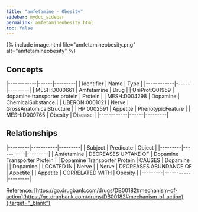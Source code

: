```yaml
---
title: "amfetamine - Obesity"
sidebar: mydoc_sidebar
permalink: amfetamineobesity.html
toc: false 
---
```


{% include image.html file="amfetamineobesity.png" alt="amfetamineobesity" %}

## Concepts

|------------|------|---------|
| Identifier | Name | Type    |
|------------|------|---------|
| MESH:D000661 | Amfetamine | Drug |
| UniProt:Q01959 | dopamine transporter protein | Protein |
| MESH:D004298 | Dopamine | ChemicalSubstance |
| UBERON:0001021 | Nerve | GrossAnatomicalStructure |
| HP:0002591 | Appetite | PhenotypicFeature |
| MESH:D009765 | Obesity | Disease |
|------------|------|---------|

## Relationships

|---------|-----------|---------|
| Subject | Predicate | Object  |
|---------|-----------|---------|
| Amfetamine | DECREASES UPTAKE OF | Dopamine Transporter Protein |
| Dopamine Transporter Protein | CAUSES | Dopamine |
| Dopamine | LOCATED IN | Nerve |
| Nerve | DECREASES ABUNDANCE OF | Appetite |
| Appetite | CORRELATED WITH | Obesity |
|---------|-----------|---------|

Reference: [https://go.drugbank.com/drugs/DB00182#mechanism-of-action](https://go.drugbank.com/drugs/DB00182#mechanism-of-action){:target="_blank"}
